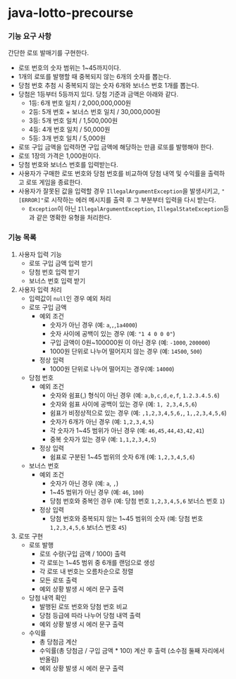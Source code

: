 # java-lotto-precourse

### 기능 요구 사항

간단한 로또 발매기를 구현한다.

- 로또 번호의 숫자 범위는 1~45까지이다.
- 1개의 로또를 발행할 때 중복되지 않는 6개의 숫자를 뽑는다.
- 당첨 번호 추첨 시 중복되지 않는 숫자 6개와 보너스 번호 1개를 뽑는다.
- 당첨은 1등부터 5등까지 있다. 당첨 기준과 금액은 아래와 같다.
    - 1등: 6개 번호 일치 / 2,000,000,000원
    - 2등: 5개 번호 + 보너스 번호 일치 / 30,000,000원
    - 3등: 5개 번호 일치 / 1,500,000원
    - 4등: 4개 번호 일치 / 50,000원
    - 5등: 3개 번호 일치 / 5,000원
- 로또 구입 금액을 입력하면 구입 금액에 해당하는 만큼 로또를 발행해야 한다.
- 로또 1장의 가격은 1,000원이다.
- 당첨 번호와 보너스 번호를 입력받는다.
- 사용자가 구매한 로또 번호와 당첨 번호를 비교하여 당첨 내역 및 수익률을 출력하고 로또 게임을 종료한다.
- 사용자가 잘못된 값을 입력할 경우 `IllegalArgumentException`을 발생시키고, `"[ERROR]"`로 시작하는 에러 메시지를 출력 후 그 부분부터 입력을 다시 받는다.
    - `Exception`이 아닌 `IllegalArgumentException`, `IllegalStateException`등과 같은 명확한 유형을 처리한다.

### 기능 목록

1. 사용자 입력 기능
    - 로또 구입 금액 입력 받기
    - 당첨 번호 입력 받기
    - 보너스 번호 입력 받기
2. 사용자 입력 처리
    - 입력값이 `null`인 경우 예외 처리
    - 로또 구입 금액
        - 예외 조건
            - 숫자가 아닌 경우 (예: `a`,`,`,`1a4000`)
            - 숫자 사이에 공백이 있는 경우 (예: `"1 4 0 0 0"`)
            - 구입 금액이 0원~100000원 이 아닌 경우 (예: `-1000`, `200000`)
            - 1000원 단위로 나누어 떨어지지 않는 경우 (예: `14500`, `500`)
        - 정상 입력
            - 1000원 단위로 나누어 떨어지는 경우(예: `14000`)
    - 당첨 번호
        - 예외 조건
            - 숫자와 쉼표(,) 형식이 아닌 경우 (예: `a,b,c,d,e,f`, `1.2.3.4.5.6`)
            - 숫자와 쉼표 사이에 공백이 있는 경우 (예: `1, 2,3,4,5,6`)
            - 쉼표가 비정상적으로 있는 경우 (예: `,1,2,3,4,5,6,`, `1,,2,3,4,5,6`)
            - 숫자가 6개가 아닌 경우 (예: `1,2,3,4,5`)
            - 각 숫자가 1~45 범위가 아닌 경우 (예: `46,45,44,43,42,41`)
            - 중복 숫자가 있는 경우 (예: `1,1,2,3,4,5`)
        - 정상 입력
            - 쉼표로 구분된 1~45 범위의 숫자 6개 (예: `1,2,3,4,5,6`)
    - 보너스 번호
        - 예외 조건
            - 숫자가 아닌 경우 (예: `a`, `,`)
            - 1~45 범위가 아닌 경우 (예: `46`, `100`)
            - 당첨 번호와 중복인 경우 (예: 당첨 번호 `1,2,3,4,5,6` 보너스 번호 `1`)
        - 정상 입력
            - 당첨 번호와 중복되지 않는 1~45 범위의 숫자 (예: 당첨 번호 `1,2,3,4,5,6` 보너스 번호 `45`)
3. 로또 구현
    - 로또 발행
        - 로또 수량(구입 금액 / 1000) 출력
        - 각 로또는 1~45 범위 중 6개를 랜덤으로 생성
        - 각 로또 내 번호는 오름차순으로 정렬
        - 모든 로또 출력
        - 예외 상황 발생 시 에러 문구 출력
   - 당첨 내역 확인
      - 발행된 로또 번호와 당첨 번호 비교
      - 당첨 등급에 따라 나누어 당첨 내역 출력
      - 예외 상황 발생 시 에러 문구 출력
   - 수익률
      - 총 당첨금 계산
      - 수익률(총 당첨금 / 구입 금액 * 100) 계산 후 출력 (소수점 둘째 자리에서 반올림)
      - 예외 상황 발생 시 에러 문구 출력
